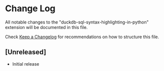 # Change Log

All notable changes to the "duckdb-sql-syntax-highlighting-in-python" extension will be documented in this file.

Check [Keep a Changelog](http://keepachangelog.com/) for recommendations on how to structure this file.

## [Unreleased]

- Initial release